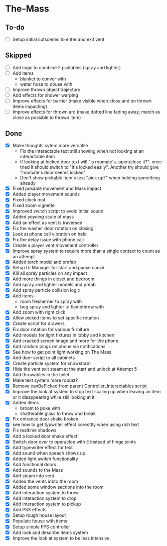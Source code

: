 # The-Mass

## To-do

- [ ] Setup initial cutscenes to enter and exit vent

## Skipped

- [ ] Add logic to combine 2 pickables (spray and lighter)
- [ ] Add items
  - blanket to conver with
  - water hose to douse with
- [ ] Improve thrown object trajectory
- [ ] Add effects for shower warping
- [ ] Improve effects for barrier (make visible when close and on thrown items impacting)
- [ ] Improve effects for thrown arc (make dotted line fading away, match as close as possible to thrown item)

## Done

- [x] Make thoughts sytem more versatile
  - Fix the interactable text still showing when not looking at an interactable item
  - If looking at locked door text will "is roomate's. open/close it?". once tried it should switch to "it's locked easily". Another try should give "roomate's door seems locked"
  - Don't show pickable item's text "pick up?" when holding something already
- [x] Fixed pokable movement and Mass impact
- [x] Added player movement sounds
- [x] Fixed clock mat
- [x] Fixed zoom vignette
- [x] Improved switch script to avoid initial sound
- [x] Added yoyoing scale of mass
- [x] Add an effect as vent is traversed
- [x] Fix the washer door rotation on closing
- [x] Look at phone call vibration on held
- [x] Fix the delay issue with phone call
- [x] Create a player vent movement controller
- [x] Improve spray system to require more than a single contact to count as an attempt
- [x] Added torch model and prefab
- [x] Setup UI Manager for start and pause canvii
- [x] Kill all spray particles on any impact
- [x] Add more things in closet and bedroom
- [x] Add spray and lighter models and preab
- [x] Add spray particle collision logic
- [x] Add items
  - room fresherner to spray with
  - bug spray and lighter to flamethrow with
- [x] Add zoom with right click
- [x] Allow picked items to set specific rotation
- [x] Create script for drawers
- [x] Fix door rotation for various furniture
- [x] Add models for light fixtures in lobby and kitchen
- [x] Add cracked screen image and more for the phone
- [x] Add random pings on phone via notifications
- [x] See how to get point light working on The Mass
- [x] Add door script to all cabinets
- [x] Create particle system for snowstorm
- [x] Hide the vent exit steam at the start and unlock at Attempt 5
- [x] Add throwables in the toilet
- [x] Make text system more robust?
- [x] Remove canBePicked from parent Controller_Interactables script
- [x] Improve the look at system to stop text scaling up when leaving an item or it disappearing while still looking at it
- [x] Added items
  - broom to poke with
  - shatterable glass to throw and break
- [x] Fix entrance door shake broken
- [x] see how to get typwriter effect corecttly when using rich text
- [x] Fix realtime shadows
- [x] Add a locked door shake effect
- [x] Switch door over to open/cloe with E instead of hinge joints
- [x] Add typewriter effect for text
- [x] Add sound when speach shows up
- [x] Added light switch functionality
- [x] Add functional doors
- [x] Add sounds to the Mass
- [x] Add steam into vent
- [x] Added the vents inbto the room
- [x] Added some window sections into the room
- [x] Add interaction system to throw
- [x] Add interaction system to drop
- [x] Add interaction system to pickup
- [x] Add PSX effects
- [x] Setup rough house layout
- [x] Populate house with items
- [x] Setup simple FPS controller
- [x] Add look and describe items system
- [x] Improve the look at system to be less intensive
